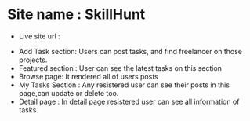 # Site name : SkillHunt

* Live site url :

- Add Task section: Users can post tasks, and find freelancer  on those       projects.
-  Featured section : User can see the latest tasks on this section
- Browse page: It rendered all of users posts
- My Tasks Section : Any resistered user can see their posts in this page,can update or delete too.
- Detail page : In detail page resistered user can see all information of tasks.
